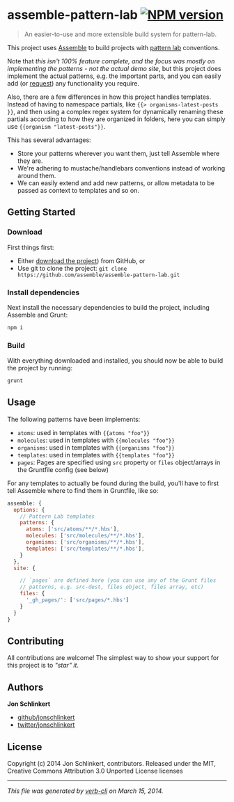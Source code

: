 # assemble-pattern-lab [![NPM version](https://badge.fury.io/js/assemble-pattern-lab.png)](http://badge.fury.io/js/assemble-pattern-lab)

> An easier-to-use and more extensible build system for pattern-lab.

This project uses [Assemble](https://github.com/assemble/assemble) to build projects with [pattern lab](http://pattern-lab.info/) conventions.

Note that _this isn't 100% feature complete, and the focus was mostly on implementing the patterns - not the actual demo site_, but this project does implement the actual patterns, e.g. the important parts, and you can easily add (or [request](https://github.com/jonschlinkert/assemble-pattern-lab/issues)) any functionality you require.

Also, there are a few differences in how this project handles templates. Instead of having to namespace partials, like `{{> organisms-latest-posts }}`, and then using a complex regex system for dynamically renaming these partials according to how they are organized in folders, here you can simply use `{{organism "latest-posts"}}`.

This has several advantages:

* Store your patterns wherever you want them, just tell Assemble where they are.
* We're adhering to mustache/handlebars conventions instead of working around them.
* We can easily extend and add new patterns, or allow metadata to be passed as context to templates and so on.

## Getting Started
### Download

First things first:

* Either [download the project]({https://github.com/assemble/assemble-pattern-lab/archive/master.zip})) from GitHub, or
* Use git to clone the project: `git clone https://github.com/assemble/assemble-pattern-lab.git`

### Install dependencies

Next install the necessary dependencies to build the project, including Assemble and Grunt:

```bash
npm i
```

### Build

With everything downloaded and installed, you should now be able to build the project by running:

```bash
grunt
```

## Usage
The following patterns have been implements:

* `atoms`: used in templates with `{{atoms "foo"}}`
* `molecules`: used in templates with `{{molecules "foo"}}`
* `organisms`: used in templates with `{{organisms "foo"}}`
* `templates`: used in templates with `{{templates "foo"}}`
* `pages`: Pages are specified using `src` property or `files` object/arrays in the Gruntfile config (see below)

For any templates to actually be found during the build, you'll have to first tell Assemble where to find them in Gruntfile, like so:

```js
assemble: {
  options: {
    // Pattern Lab templates
    patterns: {
      atoms: ['src/atoms/**/*.hbs'],
      molecules: ['src/molecules/**/*.hbs'],
      organisms: ['src/organisms/**/*.hbs'],
      templates: ['src/templates/**/*.hbs'],
    }
  },
  site: {

    // `pages` are defined here (you can use any of the Grunt files
    // patterns, e.g. src-dest, files object, files array, etc)
    files: {
      '_gh_pages/': ['src/pages/*.hbs']
    }
  }
}
```

## Contributing
All contributions are welcome! The simplest way to show your support for this project is to _"star" it_.

## Authors

**Jon Schlinkert**

+ [github/jonschlinkert](https://github.com/jonschlinkert)
+ [twitter/jonschlinkert](http://twitter.com/jonschlinkert)

## License
Copyright (c) 2014 Jon Schlinkert, contributors.
Released under the MIT, Creative Commons Attribution 3.0 Unported License licenses

***

_This file was generated by [verb-cli](https://github.com/assemble/verb-cli) on March 15, 2014._